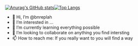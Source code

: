 [![Anurag's GitHub stats](https://github-readme-stats.vercel.app/api?username=bnreplah&show_icons=true&theme=tokyonight)](https://github.com/bnreplah)[![Top Langs](https://github-readme-stats.vercel.app/api/top-langs/?username=bnreplah&layout=compact&theme=TokyoNight)](https://github.com/bnreplah)



- 👋 Hi, I’m @bnreplah
- 👀 I’m interested in ...
- 🌱 I’m currently learning everything possible
- 💞️ I’m looking to collaborate on anything you find intersting
- 📫 How to reach me: If you really want to you will find a way

<!---
bnreplah/bnreplah is a ✨ special ✨ repository because its `README.md` (this file) appears on your GitHub profile.
You can click the Preview link to take a look at your changes.
--->
